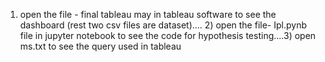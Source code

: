 1) open the file - final tableau may in tableau software to see the dashboard (rest two csv files are dataset).... 2) 
open the file- Ipl.pynb file in jupyter notebook to see the code for hypothesis testing....3) open ms.txt to see the query used in tableau
